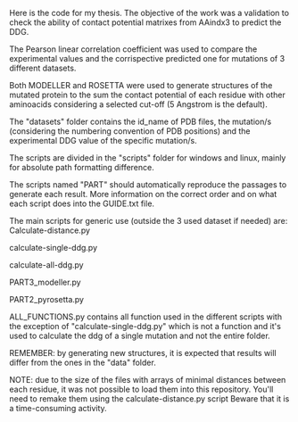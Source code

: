 Here is the code for my thesis.
The objective of the work was a validation to check the ability of contact potential matrixes from AAindx3 to predict the DDG.

The Pearson linear correlation coefficient was used to compare the experimental values and the corrispective predicted one for mutations of 3 different datasets.

Both MODELLER and ROSETTA were used to generate structures of the mutated protein to the sum the contact potential of each residue with other aminoacids considering a selected cut-off (5 Angstrom is the default).

The "datasets" folder contains the id_name of PDB files, the mutation/s (considering the numbering convention of PDB positions) and the experimental DDG value of the specific mutation/s.

The scripts are divided in the "scripts" folder for windows and linux, mainly for absolute path formatting difference.

The scripts named "PART" should automatically reproduce the passages to generate each result. 
More information on the correct order and on what each script does into the GUIDE.txt file.

The main scripts for generic use (outside the 3 used dataset if needed) are:
Calculate-distance.py

calculate-single-ddg.py

calculate-all-ddg.py

PART3_modeller.py

PART2_pyrosetta.py

ALL_FUNCTIONS.py contains all function used in the different scripts with the exception of "calculate-single-ddg.py" which is not a function and it's used to calculate the ddg of a single mutation and not the entire folder.

REMEMBER: by generating new structures, it is expected that results will differ from the ones in the "data" folder.

NOTE: due to the size of the files with arrays of minimal distances between each residue, it was not possible to load them into this repository. You'll need to remake them using the calculate-distance.py script
  Beware that it is a time-consuming activity.
